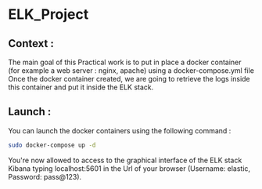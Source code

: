 # ELK_Project

## Context :

The main goal of this Practical work is to put in place a docker container (for example a web server : nginx, apache) using a docker-compose.yml file 
Once the docker container created, we are going to retrieve the logs inside this container and put it inside the ELK stack.

## Launch :

You can launch the docker containers using the following command :

```bash
sudo docker-compose up -d 
```

You're now allowed to access to the graphical interface of the ELK stack Kibana typing localhost:5601 in the Url of your browser (Username: elastic, Password: pass@123).
